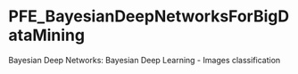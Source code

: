 # PFE_BayesianDeepNetworksForBigDataMining
Bayesian Deep Networks:
Bayesian Deep Learning - Images classification 

